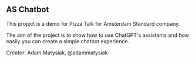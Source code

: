 ## AS Chatbot

This project is a demo for Pizza Talk for Amsterdam Standard company.

The aim of the project is to show how to use ChatGPT's assistants and how easily you can create a simple chatbot experience.

Creator: Adam Matysiak, @adammatysiak